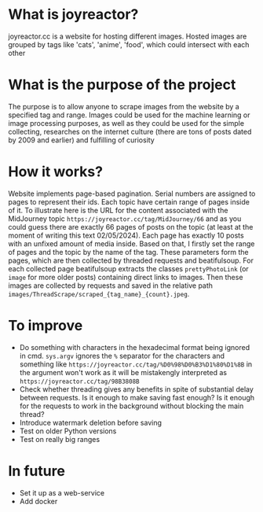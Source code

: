 # What is joyreactor?
joyreactor.cc is a website for hosting different images. Hosted images are grouped by tags like 'cats', 'anime', 'food', which could intersect with each other
# What is the purpose of the project
The purpose is to allow anyone to scrape images from the website by a specified tag and range. Images could be used for the machine learning or image processing purposes, as well as they could be used for the simple collecting, researches on the internet culture (there are tons of posts dated by 2009 and earlier) and fulfilling of curiosity
# How it works?
Website implements page-based pagination. Serial numbers are assigned to pages to represent their ids. Each topic have certain range of pages inside of it. To illustrate here is the URL for the content associated with the MidJourney topic `https://joyreactor.cc/tag/MidJourney/66` and as you could guess there are exactly 66 pages of posts on the topic (at least at the moment of writing this text 02/05/2024). Each page has exactly 10 posts with an unfixed amount of media inside. Based on that, I firstly set the range of pages and the topic by the name of the tag. These parameters form the pages, which are then collected by threaded requests and beatifulsoup. For each collected page beatifulsoup extracts the classes `prettyPhotoLink` (or `image` for more older posts) containing direct links to images. Then these images are collected by requests and saved in the relative path `images/ThreadScrape/scraped_{tag_name}_{count}.jpeg`.
# To improve
- Do something with characters in the hexadecimal format being ignored in cmd. `sys.argv` ignores the `%` separator for the characters and something like `https://joyreactor.cc/tag/%D0%98%D0%B3%D1%80%D1%8B` in the argument won't work as it will be mistakengly interpreted as `https://joyreactor.cc/tag/98B3808B`
- Check whether threading gives any benefits in spite of substantial delay between requests. Is it enough to make saving fast enough? Is it enough for the requests to work in the background without blocking the main thread?
- Introduce watermark deletion before saving
- Test on older Python versions
- Test on really big ranges
# In future
- Set it up as a web-service
- Add docker

